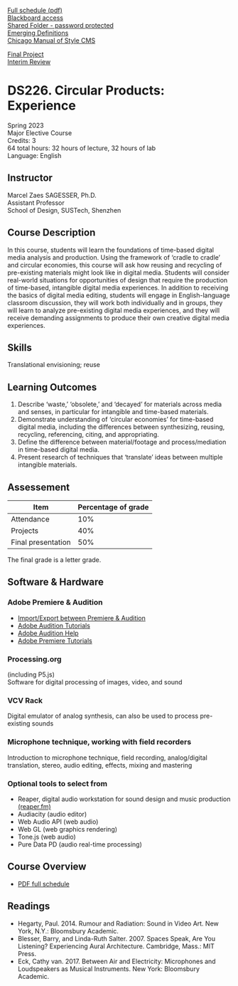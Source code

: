 [Full schedule (pdf)](ds226-schedule-6.pdf)  
[Blackboard access](https://bb.sustech.edu.cn/)\
[Shared Folder - password protected](https://sustechsd-my.sharepoint.com/:f:/g/personal/marcel_sagesser_sustechsd_onmicrosoft_com/En2QHuctvuxDk17SD9JWNHsBRHNKOqmEWZhm80Gke_ddtA?e=jAXb81)  
[Emerging Definitions](definitions.md)  
[Chicago Manual of Style CMS](https://www.chicagomanualofstyle.org/)  

[Final Project](final.md)   
[Interim Review](interim.md)  
  
# DS226. Circular Products: Experience
Spring 2023  
Major Elective Course  
Credits: 3  
64 total hours: 32 hours of lecture, 32 hours of lab  
Language: English  


## Instructor
Marcel Zaes SAGESSER, Ph.D.  
Assistant Professor  
School of Design, SUSTech, Shenzhen

## Course Description
In this course, students will learn the foundations of time-based digital media analysis and production. Using the framework of ‘cradle to cradle’ and circular economies, this course will ask how reusing and recycling of pre-existing materials might look like in digital media. Students will consider real-world situations for opportunities of design that require the production of time-based, intangible digital media experiences. In addition to receiving the basics of digital media editing, students will engage in English-language classroom discussion, they will work both individually and in groups, they will learn to analyze pre-existing digital media experiences, and they will receive demanding assignments to produce their own creative digital media experiences.

## Skills
Translational envisioning; reuse

## Learning Outcomes
1.	Describe ‘waste,’ ‘obsolete,’ and ‘decayed’ for materials across media and senses, in particular for intangible and time-based materials.
2.	Demonstrate understanding of ‘circular economies’ for time-based digital media, including the differences between synthesizing, reusing, recycling, referencing, citing, and appropriating.
3.	Define the difference between material/footage and process/mediation in time-based digital media.
4.	Present research of techniques that ‘translate’ ideas between multiple intangible materials.

## Assessement


Item | Percentage of grade
------------ | -------------
Attendance | 10%
Projects | 40%
Final presentation | 50%

The final grade is a letter grade.


## Software & Hardware
### Adobe Premiere & Audition
- [Import/Export between Premiere & Audition](https://helpx.adobe.com/audition/how-to/export-multitrack.html?playlist=/services/playlist.helpx/products:SG_AUDITION_1_1/learn-path:key-techniques/set-header:multitrack/playlist:topic/en_us.json&ref=helpx.adobe.com)
- [Adobe Audition Tutorials](https://helpx.adobe.com/audition/tutorials.html)  
- [Adobe Audition Help](https://helpx.adobe.com/support/audition.html)  
- [Adobe Premiere Tutorials](https://helpx.adobe.com/premiere-pro/tutorials.html)



### Processing.org
(including P5.js)  
Software for digital processing of images, video, and sound  

### VCV Rack
Digital emulator of analog synthesis, can also be used to process pre-existing sounds  

### Microphone technique, working with field recorders
Introduction to microphone technique, field recording, analog/digital translation, stereo, audio editing, effects, mixing and mastering  

### Optional tools to select from
- Reaper, digital audio workstation for sound design and music production [(reaper.fm)](https://reaper.fm)
- Audiacity (audio editor)
- Web Audio API (web audio)
- Web GL (web graphics rendering)
- Tone.js (web audio)
- Pure Data PD (audio real-time processing)

## Course Overview

- [PDF full schedule](ds226-schedule-6.pdf)


## Readings
-	Hegarty, Paul. 2014. Rumour and Radiation: Sound in Video Art. New York, N.Y.: Bloomsbury Academic.
-	Blesser, Barry, and Linda-Ruth Salter. 2007. Spaces Speak, Are You Listening? Experiencing Aural Architecture. Cambridge, Mass.: MIT Press.
-	Eck, Cathy van. 2017. Between Air and Electricity: Microphones and Loudspeakers as Musical Instruments. New York: Bloomsbury Academic.

